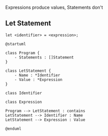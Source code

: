 Expressions produce values, Statements don't

## Let Statement
```
let <identifier> = <expression>;
```
```plantuml
@startuml

class Program {
    - Statements : []Statement
}

class LetStatement {
    - Name : *Identifier
    - Value : *Expression
}

class Identifier

class Expression

Program --> LetStatement : contains
LetStatement --> Identifier : Name
LetStatement --> Expression : Value

@enduml
```
